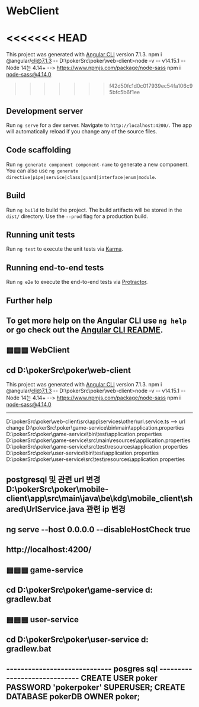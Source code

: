 # WebClient
<<<<<<< HEAD
=======

This project was generated with [Angular CLI](https://github.com/angular/angular-cli) version 7.1.3.
npm i @angular/cli@7.1.3
-- D:\pokerSrc\poker\web-client>node -v
-- v14.15.1
-- Node 14는	4.14+   --> https://www.npmjs.com/package/node-sass
npm i node-sass@4.14.0

>>>>>>> f42d50fc1d0c017939ec54fa106c95bfc5b6f1ee
## Development server
Run `ng serve` for a dev server. Navigate to `http://localhost:4200/`. The app will automatically reload if you change any of the source files.
## Code scaffolding
Run `ng generate component component-name` to generate a new component. You can also use `ng generate directive|pipe|service|class|guard|interface|enum|module`.
## Build
Run `ng build` to build the project. The build artifacts will be stored in the `dist/` directory. Use the `--prod` flag for a production build.
## Running unit tests
Run `ng test` to execute the unit tests via [Karma](https://karma-runner.github.io).
## Running end-to-end tests
Run `ng e2e` to execute the end-to-end tests via [Protractor](http://www.protractortest.org/).
## Further help
To get more help on the Angular CLI use `ng help` or go check out the [Angular CLI README](https://github.com/angular/angular-cli/blob/master/README.md).
-----------------------------
▦▦▦    WebClient
-----------------------------
cd D:\pokerSrc\poker\web-client
-----------------------------
This project was generated with [Angular CLI](https://github.com/angular/angular-cli) version 7.1.3.
npm i @angular/cli@7.1.3
-- D:\pokerSrc\poker\web-client>node -v
-- v14.15.1
-- Node 14는	4.14+   --> https://www.npmjs.com/package/node-sass
npm i node-sass@4.14.0

-------------------
D:\pokerSrc\poker\web-client\src\app\services\other\url.service.ts
--> url change
D:\pokerSrc\poker\game-service\bin\main\application.properties
D:\pokerSrc\poker\game-service\bin\test\application.properties
D:\pokerSrc\poker\game-service\src\main\resources\application.properties
D:\pokerSrc\poker\game-service\src\test\resources\application.properties
D:\pokerSrc\poker\user-service\bin\test\application.properties
D:\pokerSrc\poker\user-service\src\test\resources\application.properties

postgresql 및 관련 url 변경
D:\pokerSrc\poker\mobile-client\app\src\main\java\be\kdg\mobile_client\shared\UrlService.java
관련 ip 변경
----------------------------------------------------------
ng serve --host 0.0.0.0 --disableHostCheck true
----------------------------------------------------------
http://localhost:4200/
-----------------------------
▦▦▦    game-service
-----------------------------
cd D:\pokerSrc\poker\game-service
d:
gradlew.bat
-----------------------------
▦▦▦    user-service
-----------------------------
cd D:\pokerSrc\poker\user-service
d:
gradlew.bat
-----------------------------

----------------------------- posgres sql -----------------------------
CREATE USER poker PASSWORD 'pokerpoker' SUPERUSER;
CREATE DATABASE pokerDB OWNER poker;
----------------------------------------------------------
